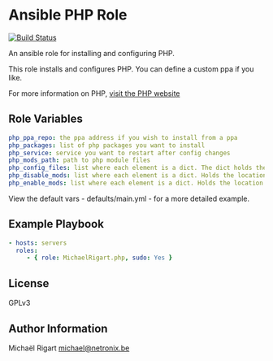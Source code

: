 Ansible PHP Role
=================
[![Build Status](https://travis-ci.org/michaelrigart/ansible-role-php.svg?branch=master)](https://travis-ci.org/michaelrigart/ansible-role-php)

An ansible role for installing and configuring PHP.

This role installs and configures PHP. You can define a custom ppa if you like.

For more information on PHP, [visit the PHP website](http://www.php.net)

Role Variables
--------------

```yaml
php_ppa_repo: the ppa address if you wish to install from a ppa
php_packages: list of php packages you want to install
php_service: service you want to restart after config changes
php_mods_path: path to php module files
php_config_files: list where each element is a dict. The dict holds the location, filename and parameters for the needed config files
php_disable_mods: list where each element is a dict. Holds the location of the modules to disable and a list of all module names
php_enable_mods: list where each element is a dict. Holds the location of the modules to enable and a list of dicts containing the module name and load priority
```

View the default vars - defaults/main.yml - for a more detailed example.

Example Playbook
-------------------------

```yaml
- hosts: servers
  roles:
     - { role: MichaelRigart.php, sudo: Yes }
```

License
-------

GPLv3

Author Information
------------------

Michaël Rigart <michael@netronix.be>